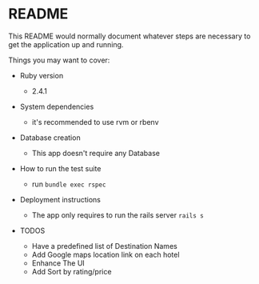 # README

This README would normally document whatever steps are necessary to get the
application up and running.

Things you may want to cover:

* Ruby version
    - 2.4.1

* System dependencies
    - it's recommended to use rvm or rbenv

* Database creation
    - This app doesn't require any Database

* How to run the test suite
    - run `bundle exec rspec`

* Deployment instructions
    - The app only requires to run the rails server `rails s`

* TODOS
    - Have a predefined list of Destination Names
    - Add Google maps location link on each hotel
    - Enhance The UI
    - Add Sort by rating/price
